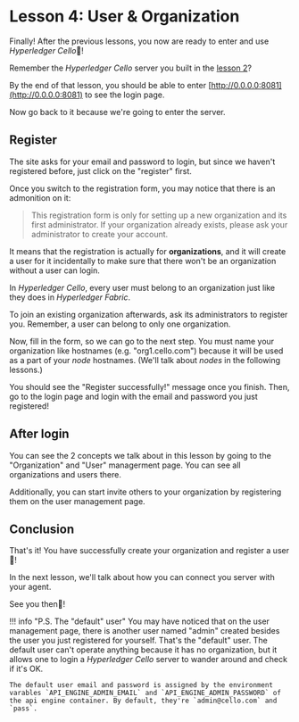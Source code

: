 # Lesson 4: User & Organization

Finally! After the previous lessons, you now are ready to enter and use *Hyperledger Cello*🎉!

Remember the *Hyperledger Cello* server you built in the [lesson 2](./server.md)?

By the end of that lesson, you should be able to enter [http://0.0.0.0:8081](http://0.0.0.0:8081) to see the login page.

Now go back to it because we're going to enter the server.

## Register

The site asks for your email and password to login, but since we haven't registered before, just click on the "register" first.

Once you switch to the registration form, you may notice that there is an admonition on it:

> This registration form is only for setting up a new organization and its first administrator. If your organization already exists, please ask your administrator to create your account.

It means that the registration is actually for **organizations**, and it will create a user for it incidentally to make sure that there won't be an organization without a user can login.

In *Hyperledger Cello*, every user must belong to an organization just like they does in *Hyperledger Fabric*.

To join an existing organization afterwards, ask its administrators to register you. Remember, a user can belong to only one organization.

Now, fill in the form, so we can go to the next step. You must name your organization like hostnames (e.g. "org1.cello.com") because it will be used as a part of your *node* hostnames. (We'll talk about *nodes* in the following lessons.)

You should see the "Register successfully!" message once you finish. Then, go to the login page and login with the email and password you just registered!

## After login

You can see the 2 concepts we talk about in this lesson by going to the "Organization" and "User" managerment page. You can see all organizations and users there.

Additionally, you can start invite others to your organization by registering them on the user management page.

## Conclusion

That's it! You have successfully create your organization and register a user🎉!

In the next lesson, we'll talk about how you can connect you server with your agent.

See you then👋!

!!! info "P.S. The "default" user"
    You may have noticed that on the user management page, there is another user named "admin" created besides the user you just registered for yourself. That's the "default" user. The default user can't operate anything because it has no organization, but it allows one to login a *Hyperledger Cello* server to wander around and check if it's OK.

    The default user email and password is assigned by the environment varables `API_ENGINE_ADMIN_EMAIL` and `API_ENGINE_ADMIN_PASSWORD` of the api engine container. By default, they're `admin@cello.com` and `pass`.
